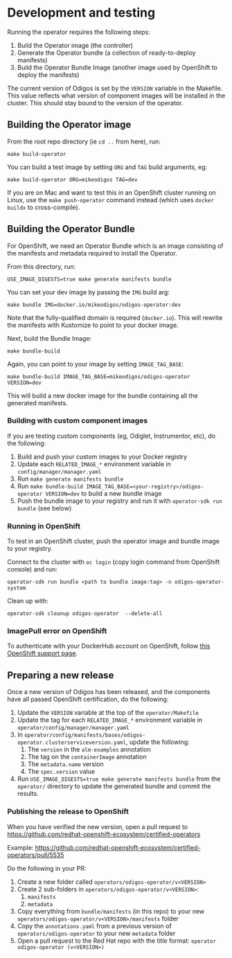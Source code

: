 # Development and testing

Running the operator requires the following steps:

1. Build the Operator image (the controller)
2. Generate the Operator bundle (a collection of ready-to-deploy manifests)
3. Build the Operator Bundle Image (another image used by OpenShift to deploy the manifests)

The current version of Odigos is set by the `VERSION` variable in the Makefile. This value
reflects what version of component images will be installed in the cluster. This should stay
bound to the version of the operator.

## Building the Operator image

From the root repo directory (ie `cd ..` from here), run:

```
make build-operator
```

You can build a test image by setting `ORG` and `TAG` build arguments, eg:

```
make build-operator ORG=mikeodigos TAG=dev
```

If you are on Mac and want to test this in an OpenShift cluster running on Linux, use the
`make push-operator` command instead (which uses `docker buildx` to cross-compile).

## Building the Operator Bundle

For OpenShift, we need an Operator Bundle which is an image consisting of the manifests
and metadata required to install the Operator.

From this directory, run:

```
USE_IMAGE_DIGESTS=true make generate manifests bundle
```

You can set your dev image by passing the `IMG` build arg:

```
make bundle IMG=docker.io/mikeodigos/odigos-operator:dev
```

Note that the fully-qualified domain is required (`docker.io`). This will rewrite the manifests
with Kustomize to point to your docker image.

Next, build the Bundle Image:

```
make bundle-build
```

Again, you can point to your image by setting `IMAGE_TAG_BASE`:

```
make bundle-build IMAGE_TAG_BASE=mikeodigos/odigos-operator VERSION=dev
```

This will build a new docker image for the bundle containing all the generated manifests.

### Building with custom component images

If you are testing custom components (eg, Odiglet, Instrumentor, etc), do the following:

1. Build and push your custom images to your Docker registry
2. Update each `RELATED_IMAGE_*` environment variable in `config/manager/manager.yaml`
3. Run `make generate manifests bundle`
4. Run `make bundle-build IMAGE_TAG_BASE=<your-registry>/odigos-operator VERSION=dev` to build a new bundle image
5. Push the bundle image to your registry and run it with `operator-sdk run bundle` (see below)

### Running in OpenShift

To test in an OpenShift cluster, push the operator image and bundle image to your registry.

Connect to the cluster with `oc login` (copy login command from OpenShift console) and run:

```
operator-sdk run bundle <path to bundle image:tag> -n odigos-operator-system
```

Clean up with:

```
operator-sdk cleanup odigos-operator  --delete-all
```

### ImagePull error on OpenShift

To authenticate with your DockerHub account on OpenShift, follow [this OpenShift support page](https://access.redhat.com/solutions/6159832).

## Preparing a new release

Once a new version of Odigos has been released, and the components have all passed OpenShift certification, do the following:

1. Update the `VERSION` variable at the top of the `operator/Makefile`
2. Update the tag for each `RELATED_IMAGE_*` environment variable in `operator/config/manager/manager.yaml`
3. In `operator/config/manifests/bases/odigos-operator.clusterserviceversion.yaml`, update the following:
    1. The `version` in the `alm-examples` annotation
    2. The tag on the `containerImage` annotation
    3. The `metadata.name` version
    4. The `spec.version` value
4. Run `USE_IMAGE_DIGESTS=true make generate manifests bundle` from the `operator/` directory to update the generated bundle and commit the results.

### Publishing the release to OpenShift

When you have verified the new version, open a pull request to https://github.com/redhat-openshift-ecosystem/certified-operators

Example: https://github.com/redhat-openshift-ecosystem/certified-operators/pull/5535

Do the following in your PR:

1. Create a new folder called `operators/odigos-operator/v<VERSION>`
2. Create 2 sub-folders in `operators/odigos-operator/v<VERSION>`:
    1. `manifests`
    2. `metadata`
3. Copy everything from `bundle/manifests` (in this repo) to your new `operators/odigos-operator/v<VERSION>/manifests` folder
4. Copy the `annotations.yaml` from a previous version of `operators/odigos-operator` to your new `metadata` folder
5. Open a pull request to the Red Hat repo with the title format: `operator odigos-operator (v<VERSION>)`
